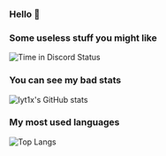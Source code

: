 ### Hello 👋

### Some useless stuff you might like

![Time in Discord Status](https://github-readme-stats.vercel.app/api/pin/?username=lyt1x&repo=discord-time-in-status&theme=outrun)


### You can see my bad stats

![lyt1x's GitHub stats](https://github-readme-stats.vercel.app/api?username=lyt1x&show_icons=true&theme=outrun)

### My most used languages

![Top Langs](https://github-readme-stats.vercel.app/api/top-langs/?username=anuraghazra&theme=outrun)
